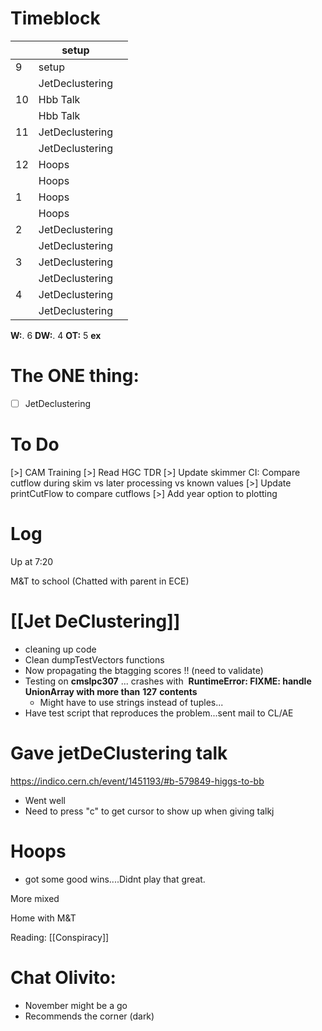# Timeblock

|     | setup           |     |
| --- | --------------- | --- |
| 9   | setup           |     |
|     | JetDeclustering |     |
| 10  | Hbb Talk        |     |
|     | Hbb Talk        |     |
| 11  | JetDeclustering |     |
|     | JetDeclustering |     |
| 12  | Hoops           |     |
|     | Hoops           |     |
| 1   | Hoops           |     |
|     | Hoops           |     |
| 2   | JetDeclustering |     |
|     | JetDeclustering |     |
| 3   | JetDeclustering |     |
|     | JetDeclustering |     |
| 4   | JetDeclustering |     |
|     | JetDeclustering |     |

**W:**. 6
**DW:**. 4
**OT:** 5
**ex** 

# The ONE thing: 
- [ ]  JetDeclustering


# To Do

[>] CAM Training
[>] Read HGC TDR
[>] Update skimmer CI: Compare cutflow during skim vs later processing vs known values
[>] Update printCutFlow to compare cutflows
[>] Add year option to plotting



# Log

Up at 7:20

M&T to school (Chatted with parent in ECE)

# [[Jet DeClustering]]
- cleaning up code 
- Clean dumpTestVectors functions
- Now propagating the btagging scores !! (need to validate)
- Testing on **cmslpc307** ... crashes with  **RuntimeError: FIXME: handle UnionArray with more than** **127** **contents**
	- Might have to use strings instead of tuples...
- Have test script that reproduces the problem...sent mail to CL/AE

# Gave jetDeClustering talk
https://indico.cern.ch/event/1451193/#b-579849-higgs-to-bb
- Went well
- Need to press "c" to get cursor to show up when giving talkj


# Hoops
- got some good wins....Didnt play that great. 

More mixed

Home with M&T

Reading: [[Conspiracy]]

# Chat Olivito: 
- November might be a go
- Recommends the corner (dark)
